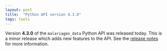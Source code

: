 ```yaml
---
layout: post
title:  "Python API version 4.3.0"
tags: tools
---
```


Version <strong>4.3.0</strong> of the `malariagen_data` Python API was
released today. This is a minor release which adds new features to the
API. See the [release
notes](https://github.com/malariagen/malariagen-data-python/releases/tag/v4.3.0)
for more information.
